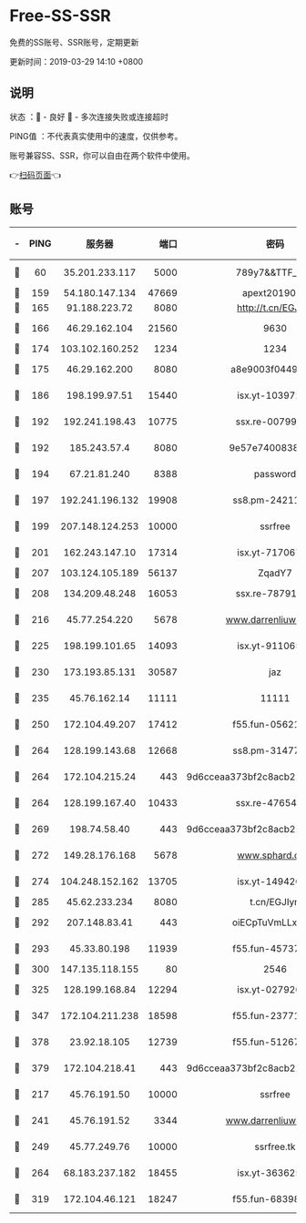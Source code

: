 # Free-SS-SSR

免费的SS账号、SSR账号，定期更新

更新时间：2019-03-29 14:10 +0800

## 说明

状态     ：🙂 - 良好 🙁 - 多次连接失败或连接超时

PING值   ：不代表真实使用中的速度，仅供参考。

账号兼容SS、SSR，你可以自由在两个软件中使用。

👉[扫码页面](https://liesauer.github.io/Free-SS-SSR/)👈

## 账号

|-|PING|服务器|端口|密码|加密方式|区域|
|:----:|:----:|:-----:|-----:|:----:|:----:|:----:|
|🙂|60|35.201.233.117|5000|789y7&&TTF_+><|aes-256-cfb|US|
|🙂|159|54.180.147.134|47669|apext2019001|chacha20|KR|
|🙂|165|91.188.223.72|8080|http://t.cn/EGJIyrl|rc4-md5|RU|
|🙂|166|46.29.162.104|21560|9630|aes-128-ctr|RU|
|🙂|174|103.102.160.252|1234|1234|rc4-md5|JP|
|🙂|175|46.29.162.200|8080|a8e9003f0449cea5|chacha20-ietf|RU|
|🙂|186|198.199.97.51|15440|isx.yt-10397236|aes-256-cfb|US|
|🙂|192|192.241.198.43|10775|ssx.re-00799891|aes-256-cfb|US|
|🙂|192|185.243.57.4|8080|9e57e7400838a01e|chacha20-ietf|US|
|🙂|194|67.21.81.240|8388|password|aes-256-cfb|US|
|🙂|197|192.241.196.132|19908|ss8.pm-24211927|aes-256-cfb|US|
|🙂|199|207.148.124.253|10000|ssrfree|aes-256-cfb|SG|
|🙂|201|162.243.147.10|17314|isx.yt-71706749|aes-256-cfb|US|
|🙂|207|103.124.105.189|56137|ZqadY7|chacha20|US|
|🙂|208|134.209.48.248|16053|ssx.re-78791809|aes-256-cfb|US|
|🙂|216|45.77.254.220|5678|www.darrenliuwei.com|aes-256-cfb|SG|
|🙂|225|198.199.101.65|14093|isx.yt-91106596|aes-256-cfb|US|
|🙂|230|173.193.85.131|30587|jaz|aes-256-cfb|US|
|🙂|235|45.76.162.14|11111|11111|aes-256-cfb|SG|
|🙂|250|172.104.49.207|17412|f55.fun-05621205|aes-256-cfb|SG|
|🙂|264|128.199.143.68|12668|ss8.pm-31477176|aes-256-cfb|SG|
|🙂|264|172.104.215.24|443|9d6cceaa373bf2c8acb22e60b6a58be6|aes-256-cfb|US|
|🙂|264|128.199.167.40|10433|ssx.re-47654308|aes-256-cfb|SG|
|🙂|269|198.74.58.40|443|9d6cceaa373bf2c8acb22e60b6a58be6|aes-256-cfb|US|
|🙂|272|149.28.176.168|5678|www.sphard.com|aes-256-cfb|AU|
|🙂|274|104.248.152.162|13705|isx.yt-14942092|aes-256-cfb|SG|
|🙂|285|45.62.233.234|8080|t.cn/EGJIyrl|rc4-md5|CA|
|🙂|292|207.148.83.41|443|oiECpTuVmLLxk4Ts|aes-256-cfb|AU|
|🙂|293|45.33.80.198|11939|f55.fun-45737908|aes-256-cfb|US|
|🙂|300|147.135.118.155|80|2546|chacha20|US|
|🙂|325|128.199.168.84|12294|isx.yt-02792021|aes-256-cfb|SG|
|🙂|347|172.104.211.238|18598|f55.fun-23771534|aes-256-cfb|US|
|🙂|378|23.92.18.105|12739|f55.fun-51267989|aes-256-cfb|US|
|🙂|379|172.104.218.41|443|9d6cceaa373bf2c8acb22e60b6a58be6|aes-256-cfb|US|
|🙂|217|45.76.191.50|10000|ssrfree|aes-256-cfb|SG|
|🙂|241|45.76.191.52|3344|www.darrenliuwei.com|aes-256-cfb|JP|
|🙂|249|45.77.249.76|10000|ssrfree.tk|aes-256-cfb|SG|
|🙂|264|68.183.237.182|18455|isx.yt-36362513|aes-256-cfb|SG|
|🙂|319|172.104.46.121|18247|f55.fun-68398451|aes-256-cfb|SG|

